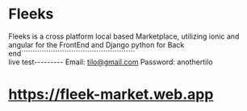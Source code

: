 # Fleeks
Fleeks is a cross platform local based Marketplace, utilizing ionic  and angular for the FrontEnd and Django python for Back end``````````````````````````````````````````````````                                                      
live test---------
Email: tilo@gmail.com
Password: anothertilo

# https://fleek-market.web.app

